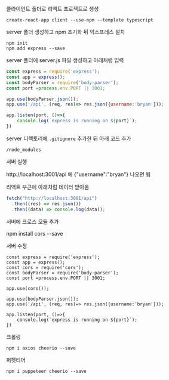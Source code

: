 클라이언트 폴더로 리액트 프로젝트로 생성
```
create-react-app client --use-npm --template typescript
```

server 폴더 생성하고 npm 초기화 뒤 익스프레스 설치

```
npm init
npm add express --save
```

server 폴더에 server.js 파일 생성하고 아래처럼 입력

```javascript
const express = require('express');
const app = express();
const bodyParser = require('body-parser');
const port =process.env.PORT || 3001;

app.use(bodyParser.json());
app.use('/api', (req, res)=> res.json({username:'bryan'}));

app.listen(port, ()=>{
    console.log(`express is running on ${port}`);
})
```

server 디렉토리에 `.gitignore` 추가한 뒤 아래 코드 추가
```
/node_modules
```

서버 실행

http://localhost:3001/api 에 {"username":"bryan"} 나오면 됨

리액트 부근에 아래처럼 데이터 받아옴

```javascript
fetch("http://localhost:3001/api")
  .then((res) => res.json())
  .then((data) => console.log(data));
```

서버에 크로스 모듈 추가

npm install cors --save

서버 수정

```
const express = require('express');
const app = express();
const cors = require('cors');
const bodyParser = require('body-parser');
const port =process.env.PORT || 3001;

app.use(cors());

app.use(bodyParser.json());
app.use('/api', (req, res)=> res.json({username:'bryan'}));

app.listen(port, ()=>{
    console.log(`express is running on ${port}`);
})
```

크롤링
```
npm i axios cheerio --save
```

퍼펫티어
```
npm i puppeteer cheerio --save
```
